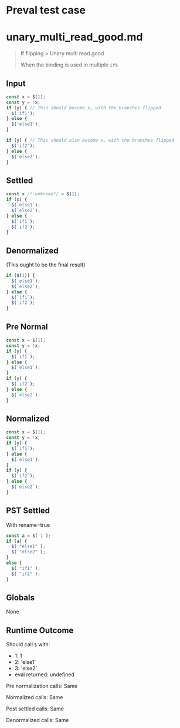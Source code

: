 # Preval test case

# unary_multi_read_good.md

> If flipping > Unary multi read good
>
> When the binding is used in multiple `if`s

## Input

`````js filename=intro
const x = $(1);
const y = !x;
if (y) { // This should become x, with the branches flipped
  $('if1');
} else {
  $('else1');
}

if (y) { // This should also become x, with the branches flipped
  $('if2');
} else {
  $('else2');
}
`````

## Settled


`````js filename=intro
const x /*:unknown*/ = $(1);
if (x) {
  $(`else1`);
  $(`else2`);
} else {
  $(`if1`);
  $(`if2`);
}
`````

## Denormalized
(This ought to be the final result)

`````js filename=intro
if ($(1)) {
  $(`else1`);
  $(`else2`);
} else {
  $(`if1`);
  $(`if2`);
}
`````

## Pre Normal


`````js filename=intro
const x = $(1);
const y = !x;
if (y) {
  $(`if1`);
} else {
  $(`else1`);
}
if (y) {
  $(`if2`);
} else {
  $(`else2`);
}
`````

## Normalized


`````js filename=intro
const x = $(1);
const y = !x;
if (y) {
  $(`if1`);
} else {
  $(`else1`);
}
if (y) {
  $(`if2`);
} else {
  $(`else2`);
}
`````

## PST Settled
With rename=true

`````js filename=intro
const a = $( 1 );
if (a) {
  $( "else1" );
  $( "else2" );
}
else {
  $( "if1" );
  $( "if2" );
}
`````

## Globals

None

## Runtime Outcome

Should call `$` with:
 - 1: 1
 - 2: 'else1'
 - 3: 'else2'
 - eval returned: undefined

Pre normalization calls: Same

Normalized calls: Same

Post settled calls: Same

Denormalized calls: Same
